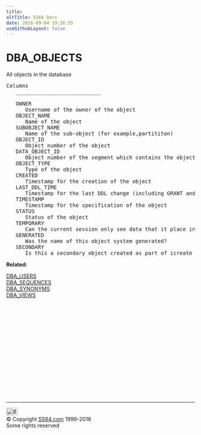 ```yaml
---
title:
altTitle: SS64 Docs
date: 2016-09-04 19:26:55
useGithubLayout: false
---
```

<!-- #BeginLibraryItem "/Library/head_orad.lbi" --><!-- #EndLibraryItem --><h1>DBA_OBJECTS </h1><p> All objects in the database </p> 
 
<pre>Columns
   ___________________________
 
   OWNER
      Username of the owner of the object
   OBJECT_NAME
      Name of the object
   SUBOBJECT_NAME
      Name of the sub-object (for example,partititon)
   OBJECT_ID
      Object number of the object
   DATA_OBJECT_ID
      Object number of the segment which contains the object
   OBJECT_TYPE
      Type of the object
   CREATED
      Timestamp for the creation of the object
   LAST_DDL_TIME
      Timestamp for the last DDL change (including GRANT and REVOKE) to the object
   TIMESTAMP
      Timestamp for the specification of the object
   STATUS
      Status of the object
   TEMPORARY
      Can the current session only see data that it place in this object itself?
   GENERATED
      Was the name of this object system generated?
   SECONDARY
      Is this a secondary object created as part of icreate for domain indexes?
</pre>
<p><b>Related:</b></p>
<p><a href="DBA_USERS.html">DBA_USERS</a><br>
<a href="DBA_SEQUENCES.html">DBA_SEQUENCES</a><br>
<a href="DBA_SYNONYMS.html">DBA_SYNONYMS</a><br>
<a href="DBA_VIEWS.html">DBA_VIEWS</a><br>
</p><!-- #BeginLibraryItem "/Library/foot_orad.lbi" --><p>
<!-- oracle-footer -->
<ins class="adsbygoogle" style="display:inline-block;width:300px;height:250px" data-ad-client="ca-pub-6140977852749469" data-ad-slot="4275490898"></ins>
<script>
(adsbygoogle = window.adsbygoogle || []).push({});
</script></p>
<hr>
<div id="bl" class="footer"><a href="DBA_OBJECTS.html#"><img src="../images/top.png" width="30" height="22" alt="Back to the Top"></a></div>
<div id="br" class="footer, tagline">© Copyright <a href="../index.html">SS64.com</a> 1999-2016<br>
Some rights reserved</div>
<!-- #EndLibraryItem -->

